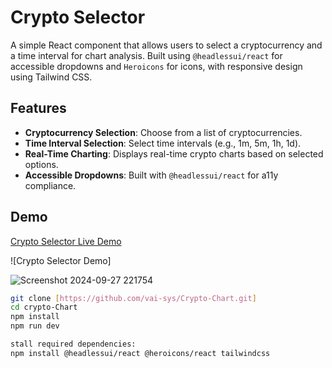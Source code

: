 # Crypto Selector

A simple React component that allows users to select a cryptocurrency and a time interval for chart analysis. Built using `@headlessui/react` for accessible dropdowns and `Heroicons` for icons, with responsive design using Tailwind CSS.

## Features

- **Cryptocurrency Selection**: Choose from a list of cryptocurrencies.
- **Time Interval Selection**: Select time intervals (e.g., 1m, 5m, 1h, 1d).
- **Real-Time Charting**: Displays real-time crypto charts based on selected options.
- **Accessible Dropdowns**: Built with `@headlessui/react` for a11y compliance.

## Demo

[Crypto Selector Live Demo](https://crypto-chart-puce-delta.vercel.app/)

![Crypto Selector Demo]


![Screenshot 2024-09-27 221754](https://github.com/user-attachments/assets/2d70166d-33c4-4a15-8d33-ab7d0f6da841)


```bash
git clone [https://github.com/vai-sys/Crypto-Chart.git]
cd crypto-Chart
npm install
npm run dev

stall required dependencies:
npm install @headlessui/react @heroicons/react tailwindcss
